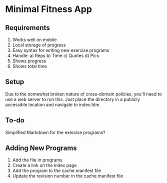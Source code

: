 Minimal Fitness App
===================

Requirements
------------

1. Works well on mobile
2. Local storage of progress
3. Easy syntax for writing new exercise programs
4. Handle:
  a) Reps
  b) Time
  c) Quotes
  d) Pics
5. Shows progress
6. Shows total time

Setup
-----

Due to the somewhat broken nature of cross-domain policies, you'll need to use a web server to run this.  Just place the
directory in a publicly accessible location and navigate to index.htm.

To-do
-----

Simplified Markdown for the exercise programs?

Adding New Programs
-------------------

1. Add the file in programs
2. Create a link on the index page
3. Add the program to the cache.manifest file
4. Update the revision number in the cache.manifest file
